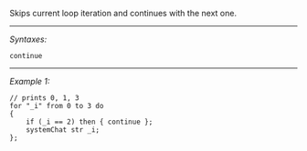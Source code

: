 Skips current loop iteration and continues with the next one.


---
*Syntaxes:*

`continue`

---
*Example 1:*

```sqf
// prints 0, 1, 3
for "_i" from 0 to 3 do 
{
	if (_i == 2) then { continue };
	systemChat str _i;
};
```